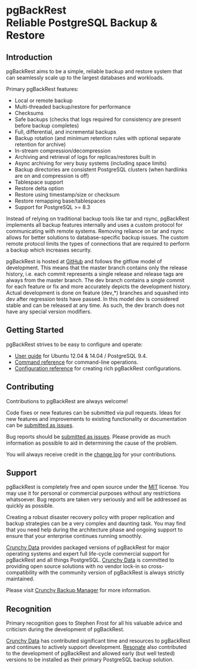 # pgBackRest<br/>Reliable PostgreSQL Backup & Restore

## Introduction

pgBackRest aims to be a simple, reliable backup and restore system that can seamlessly scale up to the largest databases and workloads.

Primary pgBackRest features:

- Local or remote backup
- Multi-threaded backup/restore for performance
- Checksums
- Safe backups (checks that logs required for consistency are present before backup completes)
- Full, differential, and incremental backups
- Backup rotation (and minimum retention rules with optional separate retention for archive)
- In-stream compression/decompression
- Archiving and retrieval of logs for replicas/restores built in
- Async archiving for very busy systems (including space limits)
- Backup directories are consistent PostgreSQL clusters (when hardlinks are on and compression is off)
- Tablespace support
- Restore delta option
- Restore using timestamp/size or checksum
- Restore remapping base/tablespaces
- Support for PostgreSQL >= 8.3

Instead of relying on traditional backup tools like tar and rsync, pgBackRest implements all backup features internally and uses a custom protocol for communicating with remote systems. Removing reliance on tar and rsync allows for better solutions to database-specific backup issues. The custom remote protocol limits the types of connections that are required to perform a backup which increases security.

pgBackRest is hosted at [GitHub](https://github.com/pgmasters/backrest) and follows the gitflow model of development. This means that the master branch contains only the release history, i.e. each commit represents a single release and release tags are always from the master branch. The dev branch contains a single commit for each feature or fix and more accurately depicts the development history. Actual development is done on feature (dev_*) branches and squashed into dev after regression tests have passed. In this model dev is considered stable and can be released at any time. As such, the dev branch does not have any special version modifiers.

## Getting Started

pgBackRest strives to be easy to configure and operate:

- [User guide](http://www.pgbackrest.org/user-guide.html) for Ubuntu 12.04 & 14.04 / PostgreSQL 9.4.
- [Command reference](http://www.pgbackrest.org/command.html) for command-line operations.
- [Configuration reference](http://www.pgbackrest.org/configuration.html) for creating rich pgBackRest configurations.

## Contributing

Contributions to pgBackRest are always welcome!

Code fixes or new features can be submitted via pull requests. Ideas for new features and improvements to existing functionality or documentation can be [submitted as issues](https://github.com/pgmasters/backrest/issues).

Bug reports should be [submitted as issues](https://github.com/pgmasters/backrest/issues). Please provide as much information as possible to aid in determining the cause of the problem.

You will always receive credit in the [change log](https://github.com/pgmasters/backrest/blob/master/CHANGELOG.md) for your contributions.

## Support

pgBackRest is completely free and open source under the [MIT](https://github.com/pgmasters/backrest/blob/master/LICENSE) license. You may use it for personal or commercial purposes without any restrictions whatsoever. Bug reports are taken very seriously and will be addressed as quickly as possible.

Creating a robust disaster recovery policy with proper replication and backup strategies can be a very complex and daunting task. You may find that you need help during the architecture phase and ongoing support to ensure that your enterprise continues running smoothly.

[Crunchy Data](http://www.crunchydatasolutions.com) provides packaged versions of pgBackRest for major operating systems and expert full life-cycle commercial support for pgBackRest and all things PostgreSQL. [Crunchy Data](http://www.crunchydatasolutions.com) is committed to providing open source solutions with no vendor lock-in so cross-compatibility with the community version of pgBackRest is always strictly maintained.

Please visit [Crunchy Backup Manager](http://www.crunchydatasolutions.com/crunchy-backup-manager) for more information.

## Recognition

Primary recognition goes to Stephen Frost for all his valuable advice and criticism during the development of pgBackRest.

[Crunchy Data](http://www.crunchydatasolutions.com) has contributed significant time and resources to pgBackRest and continues to actively support development. [Resonate](http://www.resonate.com) also contributed to the development of pgBackRest and allowed early (but well tested) versions to be installed as their primary PostgreSQL backup solution.
